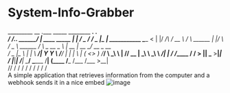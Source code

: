 # System-Info-Grabber

  _________               __                           .___        _____                  ________            ___.  ___.                 
 /   _____/__.__. _______/  |_  ____   _____           |   | _____/ ____\____            /  _____/___________ \_ |__\_ |__   ___________ 
 \_____  <   |  |/  ___/\   __\/ __ \ /     \   ______ |   |/    \   __\/  _ \   ______ /   \  __\_  __ \__  \ | __ \| __ \_/ __ \_  __ \
 /        \___  |\___ \  |  | \  ___/|  Y Y  \ /_____/ |   |   |  \  | (  <_> ) /_____/ \    \_\  \  | \// __ \| \_\ \ \_\ \  ___/|  | \/
/_______  / ____/____  > |__|  \___  >__|_|  /         |___|___|  /__|  \____/           \______  /__|  (____  /___  /___  /\___  >__|   
        \/\/         \/            \/      \/                   \/                              \/           \/    \/    \/     \/       
A simple application that retrieves information from the computer and a webhook sends it in a nice embed
![image](https://github.com/Snexto-Doxxer/System-Info-Grabber/assets/172537597/36d1ba8d-b0f6-4367-833d-c8e0d4c01f0f)
